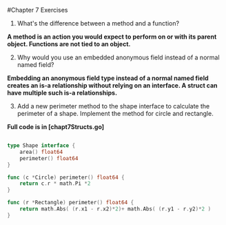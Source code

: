 #Chapter 7 Exercises

1)  What's the difference between a method and a function?

**A method is an action you would expect to perform on or with its parent object.  Functions are not tied to an object.**

2)  Why would you use an embedded anonymous field instead of a normal named field?

**Embedding an anonymous field type instead of a normal named field creates an is-a relationship without relying on an interface.  A struct can have multiple such is-a relationships.**

3)  Add a new perimeter method to the shape interface to calculate the perimeter of a shape.  Implement the method for circle and rectangle.

**Full code is in [chapt7Structs.go]**
```go

type Shape interface {
    area() float64
    perimeter() float64
}

func (c *Circle) perimeter() float64 {
    return c.r * math.Pi *2
}

func (r *Rectangle) perimeter() float64 {
    return math.Abs( (r.x1 - r.x2)*2)+ math.Abs( (r.y1 - r.y2)*2 )
}

```

